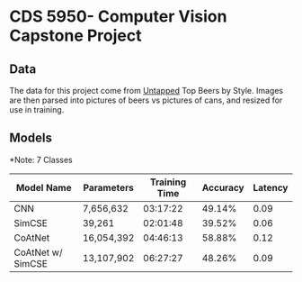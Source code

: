 # CDS 5950- Computer Vision Capstone Project


## Data 

The data for this project come from [Untapped](https://untapped.com/) Top Beers by Style. Images are then parsed into pictures of beers vs pictures of cans, and resized for use in training. 
 

## Models

*Note: 7 Classes

|Model Name        | Parameters | Training Time | Accuracy | Latency |
|------------------|------------|---------------|----------|---------|
| CNN              | 7,656,632  | 03:17:22      | 49.14%   | 0.09    |
| SimCSE           | 39,261     | 02:01:48      | 39.52%   | 0.06    |
| CoAtNet          | 16,054,392 | 04:46:13      | 58.88%   | 0.12    |
| CoAtNet w/ SimCSE| 13,107,902 | 06:27:27      | 48.26%   | 0.09    |
